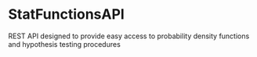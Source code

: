 # StatFunctionsAPI
REST API designed to provide easy access to probability density functions and hypothesis testing procedures
